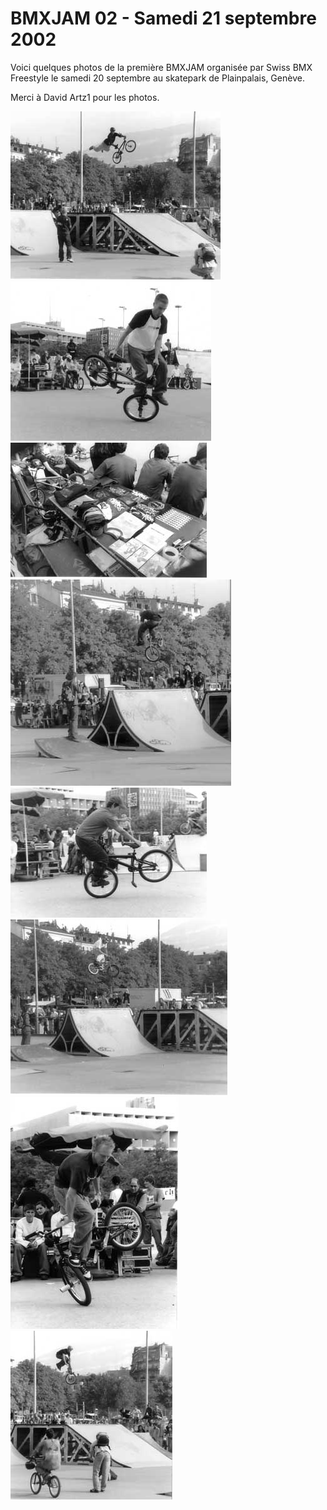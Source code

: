 # BMXJAM 02 - Samedi 21 septembre 2002

Voici quelques photos de la première BMXJAM organisée par Swiss BMX Freestyle le samedi 20 septembre au skatepark de Plainpalais, Genève.

Merci à David Artz1 pour les photos.

![Bruno Guimil en superman-seat-grab](./media/bmxjam02-01.jpg)
![Christian Wolf de Fribourg](./media/bmxjam02-02.jpg)
![Le stand Artz1](./media/bmxjam02-03.jpg)
![Fred Borel en tailwip sur le spine](./media/bmxjam02-04.jpg)
![Karin Bleile de Bâle](./media/bmxjam02-05.jpg)
![Un Français (s il se reconnaît, qu il nous contacte!)](./media/bmxjam02-06.jpg)
![Steven Blatter de Nyon](./media/bmxjam02-07.jpg)
![Fred Borel en tailwip sur la grosse table](./media/bmxjam02-08.jpg)
